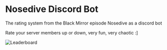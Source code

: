 # Nosedive Discord Bot

The rating system from the Black Mirror episode Nosedive as a discord bot

Rate your server members up or down, very fun, very chaotic :]

![Leaderboard](https://media.discordapp.net/attachments/1090763739969617991/1216505153423933440/image.png?ex=662ec636&is=661c5136&hm=e74e409e0ba610c87d2270bfb39134788e2b5b59a3b44e0bdfac6803353b9f0a&=&format=webp&quality=lossless)
